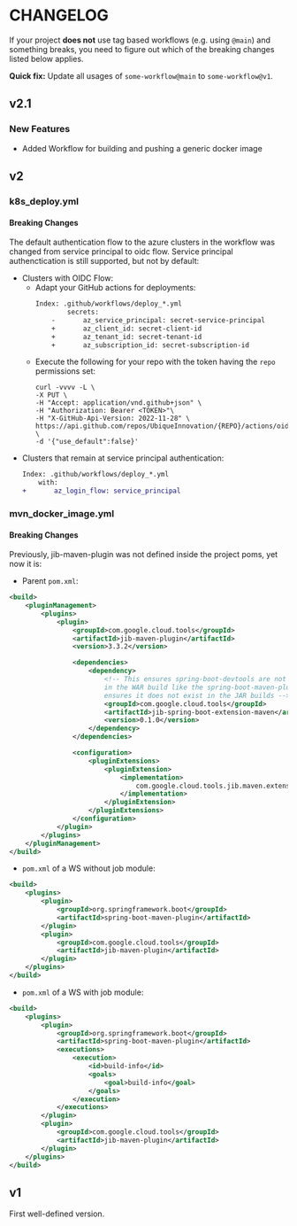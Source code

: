 # CHANGELOG

If your project **does not** use tag based workflows (e.g. using `@main`) and something breaks, you need to figure out which of the breaking changes listed below applies.

**Quick fix:** Update all usages of `some-workflow@main` to `some-workflow@v1`.

## v2.1

### New Features

- Added Workflow for building and pushing a generic docker image

## v2

### k8s_deploy.yml

#### Breaking Changes

The default authentication flow to the azure clusters in the workflow was changed from service principal to oidc flow.
Service principal authenctication is still supported, but not by default:

- Clusters with OIDC Flow:
    - Adapt your GitHub actions for deployments:
        ```diff
        Index: .github/workflows/deploy_*.yml
                secrets:
            -       az_service_principal: secret-service-principal
            +       az_client_id: secret-client-id
            +       az_tenant_id: secret-tenant-id
            +       az_subscription_id: secret-subscription-id
        ```
    - Execute the following for your repo with the token having the `repo` permissions set:
        ```shell
        curl -vvvv -L \
        -X PUT \
        -H "Accept: application/vnd.github+json" \
        -H "Authorization: Bearer <TOKEN>"\
        -H "X-GitHub-Api-Version: 2022-11-28" \
        https://api.github.com/repos/UbiqueInnovation/{REPO}/actions/oidc/customization/sub \
        -d '{"use_default":false}'
        ```
- Clusters that remain at service principal authentication:
    ```diff
    Index: .github/workflows/deploy_*.yml
        with:
    +       az_login_flow: service_principal
    ```

### mvn_docker_image.yml

#### Breaking Changes

Previously, jib-maven-plugin was not defined inside the project poms, yet now it is:

- Parent `pom.xml`:
```xml
<build>
    <pluginManagement>
        <plugins>
            <plugin>
                <groupId>com.google.cloud.tools</groupId>
                <artifactId>jib-maven-plugin</artifactId>
                <version>3.3.2</version>

                <dependencies>
                    <dependency>
                        <!-- This ensures spring-boot-devtools are not included
                        in the WAR build like the spring-boot-maven-plugin also
                        ensures it does not exist in the JAR builds -->
                        <groupId>com.google.cloud.tools</groupId>
                        <artifactId>jib-spring-boot-extension-maven</artifactId>
                        <version>0.1.0</version>
                    </dependency>
                </dependencies>

                <configuration>
                    <pluginExtensions>
                        <pluginExtension>
                            <implementation>
                                com.google.cloud.tools.jib.maven.extension.springboot.JibSpringBootExtension
                            </implementation>
                        </pluginExtension>
                    </pluginExtensions>
                </configuration>
            </plugin>
        </plugins>
    </pluginManagement>
</build>
```

- `pom.xml` of a WS without job module:
```xml
<build>
    <plugins>
        <plugin>
            <groupId>org.springframework.boot</groupId>
            <artifactId>spring-boot-maven-plugin</artifactId>
        </plugin>
        <plugin>
            <groupId>com.google.cloud.tools</groupId>
            <artifactId>jib-maven-plugin</artifactId>
        </plugin>
    </plugins>
</build>
```

- `pom.xml` of a WS with job module:
```xml
<build>
    <plugins>
        <plugin>
            <groupId>org.springframework.boot</groupId>
            <artifactId>spring-boot-maven-plugin</artifactId>
            <executions>
                <execution>
                    <id>build-info</id>
                    <goals>
                        <goal>build-info</goal>
                    </goals>
                </execution>
            </executions>
        </plugin>
        <plugin>
            <groupId>com.google.cloud.tools</groupId>
            <artifactId>jib-maven-plugin</artifactId>
        </plugin>
    </plugins>
</build>
```

## v1

First well-defined version. 